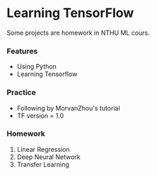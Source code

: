 # Learning TensorFlow 

Some projects are homework in NTHU ML cours.

### Features
* Using Python
* Learning Tensorflow

### Practice
* Following by MorvanZhou's tutorial
* TF version = 1.0

### Homework
1. Linear Regression
2. Deep Neural Network
3. Transfer Learning

